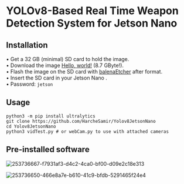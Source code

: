 # YOLOv8-Based Real Time Weapon Detection System for Jetson Nano 



## Installation
• Get a 32 GB (minimal) SD card to hold the image.  
• Download the image <a href="[http://example.com/](https://ln5.sync.com/dl/403a73c60/bqppm39m-mh4qippt-u5mhyyfi-nnma8c4t/view/default/14418794280004)" target="_blank">Hello, world!</a> (8.7 GByte!).  
• Flash the image on the SD card with [balenaEtcher](https://etcher.balena.io/) after format.  
• Insert the SD card in your Jetson Nano .  
• Password: `jetson`



## Usage
```terminal
python3 -m pip install ultralytics
git clone https://github.com/HarcheSamir/Yolov8JetsonNano
cd Yolov8JetsonNano
python3 vidTest.py # or webCam.py to use with attached cameras
```  

## Pre-installed software

![253736667-f7931af3-d4c2-4ca0-bf00-d09e2c18e313](https://github.com/HarcheSamir/Yolov8JetsonNano/assets/100028544/ca0f9d26-2495-4f59-bb31-0f12a50425db)




![253736650-466e8a7e-b610-41c9-bfdb-5291465f24e4](https://github.com/HarcheSamir/Yolov8JetsonNano/assets/100028544/9745af68-5cc1-4e97-89bc-287841295c12)

